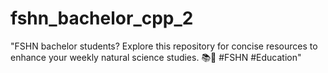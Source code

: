 # fshn_bachelor_cpp_2
"FSHN bachelor students? Explore this repository for concise resources to enhance your weekly natural science studies. 📚🔬 #FSHN #Education"
